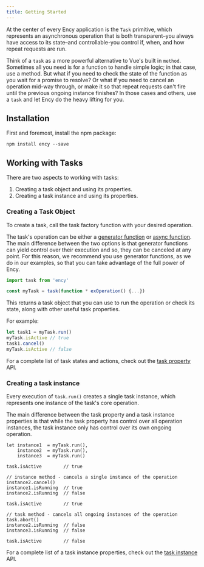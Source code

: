 ```yaml
---
title: Getting Started
---
```


At the center of every Ency application is the `Task` primitive, which represents an asynchronous operation that is both transparent–you always have access to its state–and controllable-you control if, when, and how repeat requests are run.

Think of a `task` as a more powerful alternative to Vue's built in `method`. Sometimes all you need is for a function to handle simple logic; in that case, use a method. But what if you need to check the state of the function as you wait for a promise to resolve? Or what if you need to cancel an operation mid-way through, or make it so that repeat requests can't fire until the previous ongoing instance finishes? In those cases and others, use a `task` and let Ency do the heavy lifting for you.

## Installation

First and foremost, install the npm package:

`npm install ency --save`


## Working with Tasks

There are two aspects to working with tasks:

1. Creating a task object and using its properties.
2. Creating a task instance and using its properties.

### Creating a Task Object

To create a task, call the task factory function with your desired operation.

The task's operation can be either a [generator function](https://developer.mozilla.org/en-US/docs/Web/JavaScript/Reference/Statements/function) or [async function](https://developer.mozilla.org/en-US/docs/Web/JavaScript/Reference/Statements/async_function). The main difference between the two options is that generator functions can yield control over their execution and so, they can be canceled at any point. For this reason, we recommend you use generator functions, as we do in our examples, so that you can take advantage of the full power of Ency.

```js
import task from 'ency'

const myTask = task(function * exOperation() {...})

```

This returns a task object that you can use to run the operation or check its state, along with other useful task properties.

For example:

```js
let task1 = myTask.run()
myTask.isActive // true
task1.cancel()
myTask.isActive // false
```

For a complete list of task states and actions, check out the [task property](/guide/task-property) API.

### Creating a task instance

Every execution of `task.run()` creates a single task instance, which represents one instance of the task's core operation.

The main difference between the task property and a task instance properties is that while the task property has control over all operation instances, the task instance only has control over its own ongoing operation.

```
let instance1  = myTask.run(),
    instance2  = myTask.run(),
    instance3  = myTask.run()

task.isActive        // true

// instance method - cancels a single instance of the operation
instance2.cancel()  
instance1.isRunning  // true
instance2.isRunning  // false

task.isActive        // true

// task method - cancels all ongoing instances of the operation
task.abort()
instance2.isRunning  // false
instance3.isRunning  // false

task.isActive        // false
```

For a complete list of a task instance properties, check out the [task instance](/guide/task-instance) API.
